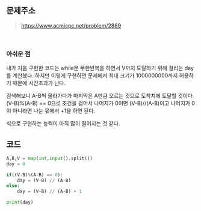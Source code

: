 ## 문제주소

> https://www.acmicpc.net/problem/2869

</br>

### 아쉬운 점

내가 처음 구현한 코드는 while문 무한반복을 하면서 V까지 도달하기 위해 걸리는 day를 계산했다. 하지만 이렇게 구현하면 문제에서 최대 크기가 1000000000까지 허용하기 때문에 시간초과가 난다.

검색해보니 A-B씩 올라가다가 마지막은 A만큼 오르는 것으로 도착치에 도달할 것이다. (V-B)%(A-B) == 0으로 조건을 걸어서 나머지가 0이면 (V-B)//(A-B)이고 나머지가 0이 아니라면 나눈 몫에서 +1을 하면 된다.

식으로 구현하는 능력이 아직 많이 떨어지는 것 같다.

## 코드

```py
A,B,V = map(int,input().split())
day = 0

if((V-B)%(A-B) == 0):
    day = (V-B) // (A-B)
else:
    day = (V-B) // (A-B) + 1

print(day)
```
